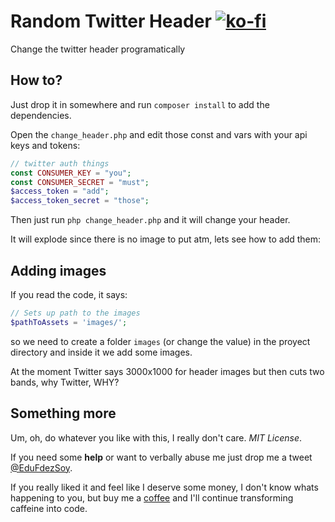 # Random Twitter Header [![ko-fi](https://www.ko-fi.com/img/githubbutton_sm.svg)](https://ko-fi.com/EduFdezSoy)
Change the twitter header programatically

## How to?
Just drop it in somewhere and run `composer install` to add the dependencies.  

Open the `change_header.php` and edit those const and vars with your api keys and tokens:
```php
// twitter auth things
const CONSUMER_KEY = "you";
const CONSUMER_SECRET = "must";
$access_token = "add";
$access_token_secret = "those";
```

Then just run `php change_header.php` and it will change your header.

It will explode since there is no image to put atm, lets see how to add them:

## Adding images
If you read the code, it says:

```php
// Sets up path to the images
$pathToAssets = 'images/';
```

so we need to create a folder `images` (or change the value) in the proyect directory and inside it we add some images.  

At the moment Twitter says 3000x1000 for header images but then cuts two bands, why Twitter, WHY?  

## Something more
Um, oh, do whatever you like with this, I really don't care. *MIT License*.  

If you need some **help** or want to verbally abuse me just drop me a tweet [@EduFdezSoy](https://twitter.com/EduFdezSoy).  

If you really liked it and feel like I deserve some money, I don't know whats happening to you, but buy me a [coffee](https://ko-fi.com/EduFdezSoy) and I'll continue transforming caffeine into code.